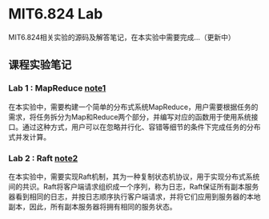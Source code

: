 # MIT6.824 Lab

MIT6.824相关实验的源码及解答笔记，在本实验中需要完成...（更新中）

## 课程实验笔记

### Lab 1 : MapReduce [note1](https://github.com/jlu-xiurui/MIT6.824-labs/blob/master/notes/MIT6.824%20Lab1.md)

在本实验中，需要构建一个简单的分布式系统MapReduce，用户需要根据任务的需求，将任务拆分为Map和Reduce两个部分，并编写对应的函数用于使用系统接口。通过这种方式，用户可以在忽略并行化、容错等细节的条件下完成任务的分布式并发计算。

### Lab 2 : Raft [note2](https://github.com/jlu-xiurui/MIT6.824-labs/blob/master/notes/MIT6.824%20Lab2.md)

在本实验中，需要实现Raft机制，其为一种复制状态机协议，用于实现分布式系统间的共识。Raft将客户端请求组织成一个序列，称为日志，Raft保证所有副本服务器看到相同的日志，并按日志顺序执行客户端请求，并将它们应用到服务器的本地副本，因此，所有副本服务器将拥有相同的服务状态。
